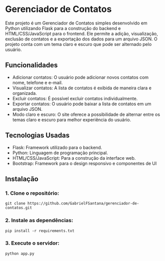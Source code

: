 # Gerenciador de Contatos

Este projeto é um Gerenciador de Contatos simples desenvolvido em Python utilizando Flask para a construção do backend e HTML/CSS/JavaScript para o frontend. Ele permite a adição, visualização, exclusão de contatos e a exportação dos dados para um arquivo JSON. O projeto conta com um tema claro e escuro que pode ser alternado pelo usuário.

## Funcionalidades
- Adicionar contatos: O usuário pode adicionar novos contatos com nome, telefone e e-mail.
- Visualizar contatos: A lista de contatos é exibida de maneira clara e organizada.
- Excluir contatos: É possível excluir contatos individualmente.
- Exportar contatos: O usuário pode baixar a lista de contatos em um arquivo JSON.
- Modo claro e escuro: O site oferece a possibilidade de alternar entre os temas claro e escuro para melhor experiência do usuário.

## Tecnologias Usadas
- Flask: Framework utilizado para o backend.
- Python: Linguagem de programação principal.
- HTML/CSS/JavaScript: Para a construção da interface web.
- Bootstrap: Framework para o design responsivo e componentes de UI

## Instalação
### 1. Clone o repositório:
```git clone https://github.com/GabrielFSantana/gerenciador-de-contatos.git```
### 2. Instale as dependências:
```pip install -r requirements.txt```

### 3. Execute o servidor:
```python app.py```
